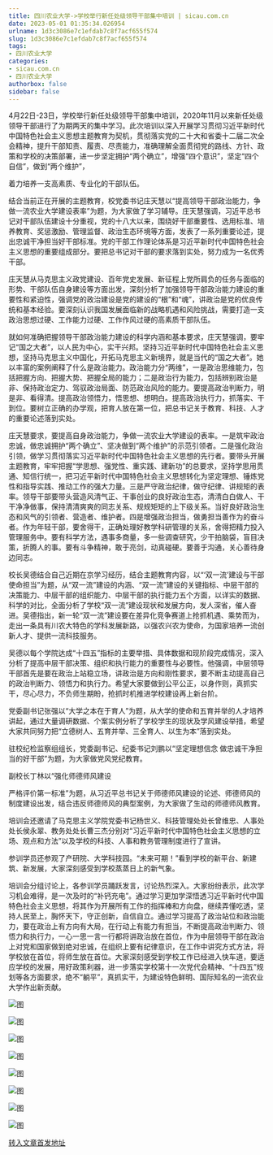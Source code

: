```yaml
---
title: 四川农业大学->学校举行新任处级领导干部集中培训 | sicau.com.cn
date: 2023-05-01 01:35:34.026954
urlname: 1d3c3086e7c1efdab7c8f7acf655f574
slug: 1d3c3086e7c1efdab7c8f7acf655f574
tags: 
- 四川农业大学
categories:
- sicau.com.cn
- 四川农业大学
authorbox: false
sidebar: false
---
```

4月22日-23日，学校举行新任处级领导干部集中培训，2020年11月以来新任处级领导干部进行了为期两天的集中学习。此次培训以深入开展学习贯彻习近平新时代中国特色社会主义思想主题教育为契机，贯彻落实党的二十大和省委十二届二次全会精神，提升干部知责、履责、尽责能力，准确理解全面贯彻党的路线、方针、政策和学校的决策部署，进一步坚定拥护“两个确立”，增强“四个意识”，坚定“四个自信”，做到“两个维护”，
<!--more-->
着力培养一支高素质、专业化的干部队伍。

结合当前正在开展的主题教育，校党委书记庄天慧以“提高领导干部政治能力，争做一流农业大学建设表率”为题，为大家做了学习辅导。庄天慧强调，习近平总书记对干部队伍建设十分重视，党的十八大以来，围绕好干部重要性、选用标准、培养教育、奖惩激励、管理监督、政治生态环境等方面，发表了一系列重要论述，提出忠诚干净担当好干部标准。党的干部工作理论体系是习近平新时代中国特色社会主义思想的重要组成部分。要把总书记对干部的要求落到实处，努力成为一名优秀干部。

庄天慧从马克思主义政党建设、百年党史发展、新征程上党所肩负的任务与面临的形势、干部队伍自身建设等方面出发，深刻分析了加强领导干部政治能力建设的重要性和紧迫性，强调党的政治建设是党的建设的“根”和“魂”，讲政治是党的优良传统和基本经验。要深刻认识我国发展面临新的战略机遇和风险挑战，需要打造一支政治思想过硬、工作能力过硬、工作作风过硬的高素质干部队伍。

就如何准确把握领导干部政治能力建设的科学内涵和基本要求，庄天慧强调，要牢记“国之大者”，以人民为中心，实干兴邦。坚持习近平新时代中国特色社会主义思想，坚持马克思主义中国化，开拓马克思主义新境界，就是当代的“国之大者”。她以丰富的案例阐释了什么是政治能力。政治能力分“两维”，一是政治思维能力，包括把握方向、把握大势、把握全局的能力；二是政治行为能力，包括辨别政治是非、保持政治定力、驾驭政治局面、防范政治风险的能力。要提高政治判断力，明是非、看得清。提高政治领悟力，悟思想、想明白。提高政治执行力，抓落实、干到位。要树立正确的办学观，把育人放在第一位，把总书记关于教育、科技、人才的重要论述落到实处。

庄天慧要求，要提高自身政治能力，争做一流农业大学建设的表率。一是筑牢政治忠诚，做忠诚拥护“两个确立”、坚决做到“两个维护”的示范引领者。二是强化政治引领，做学习贯彻落实习近平新时代中国特色社会主义思想的先行者。要带头开展主题教育，牢牢把握“学思想、强党性、重实践、建新功”的总要求，坚持学思用贯通、知信行统一，把习近平新时代中国特色社会主义思想转化为坚定理想、锤炼党性和指导实践、推动工作的强大力量。三是严守政治纪律，做守纪律、讲规矩的表率。领导干部要带头营造风清气正、干事创业的良好政治生态，清清白白做人、干干净净做事，保持清清爽爽的同志关系、规规矩矩的上下级关系。当好良好政治生态和风气的引领者、营造者、维护者。四是增强政治担当，做勇担当善作为的奋斗者。作为年轻干部，要舍得干，正确处理好教学科研管理的关系，舍得把精力投入管理服务中。要有科学方法，遇事多商量，多一些调查研究，少干拍脑袋，盲目决策，折腾人的事。要有斗争精神，敢于亮剑，动真碰硬。要善于沟通，关心善待身边同志。

校长吴德结合自己近期在京学习经历，结合主题教育内容，以“‘双一流’建设与干部使命担当”为题，从“双一流”建设的内涵、“双一流”建设的关键指标、中层干部的决策能力、中层干部的组织能力、中层干部的执行能力五个方面，以详实的数据、科学的对比，全面分析了学校“双一流”建设现状和发展方向，发人深省，催人奋进。吴德指出，新一轮“双一流”建设要在差异化竞争赛道上抢抓机遇、乘势而为，走出一条具有川农大特色的学科发展新路，以强农兴农为使命，为国家培养一流创新人才、提供一流科技服务。

吴德以每个学院达成“十四五”指标的主要举措、具体数据和现阶段完成情况，深入分析了提高中层干部决策、组织和执行能力的重要性与必要性。他强调，中层领导干部首先是要在政治上站稳立场，讲政治是方向和刚性要求，要不断主动提高自己的政治判断力、领悟力和执行力。希望大家要做到公平公正，以身作则，真抓实干，尽心尽力，不负师生期盼，抢抓时机推进学校建设再上新台阶。

党委副书记张强以“大学之本在于育人”为题，从大学的使命和五育并举的人才培养讲起，通过大量调研数据、个案实例分析了学校学生的现状及学风建设举措，希望大家共同努力把“立德树人、五育并举、三全育人、以生为本”落到实处。

驻校纪检监察组组长，党委副书记、纪委书记刘鹏以“坚定理想信念 做忠诚干净担当的好干部”为题，为大家做党风党纪教育。

副校长丁林以“强化师德师风建设

严格评价第一标准”为题，从习近平总书记关于师德师风建设的论述、师德师风的制度建设出发，结合违反师德师风的典型案例，为大家做了生动的师德师风教育。

培训会还邀请了马克思主义学院党委书记杨世义、科技管理处处长曾维忠、人事处处长侯永翠、教务处处长曹三杰分别对“习近平新时代中国特色社会主义思想的立场、观点和方法”以及学校的科技、人事和教务管理制度进行了宣讲。

参训学员还参观了产研院、大学科技园。“未来可期！”看到学校的新平台、新建筑、新发展，大家深刻感受到学校蒸蒸日上的新气象。

培训会分组讨论上，各参训学员踊跃发言，讨论热烈深入。大家纷纷表示，此次学习机会难得，是一次及时的“补钙充电”。通过学习更加学深悟透习近平新时代中国特色社会主义思想，将其作为开展所有工作的指挥棒和方向盘，继续弄懂吃透，坚持人民至上，胸怀天下，守正创新，自信自立。通过学习提高了政治站位和政治能力，要在政治上有方向有大局，在行动上有能力有担当，不断提高政治判断力、领悟力和执行力，一心一思一言一行都将讲政治放在首位，作为中层领导干部在政治上对党和国家做到绝对忠诚，在组织上要有纪律意识，在工作中讲究方式方法，将学校放在首位，将师生放在首位。大家深刻感受到学校工作已经进入快车道，要适应学校的发展，用好政策利器，进一步落实学校第十一次党代会精神、“十四五”规划等各方面要求，绝不“躺平”，真抓实干，为建设特色鲜明、国际知名的一流农业大学作出新贡献。

![图](https://news.sicau.edu.cn/__local/7/43/93/ABD629D735D118FD0F30757FFD0_E3E88D93_44E4F.jpg)

![图](https://news.sicau.edu.cn/__local/8/B5/63/ABA6B88204FE234FD04ECC67791_CE3ECE8C_43624.jpg)

![图](https://news.sicau.edu.cn/__local/D/DD/8A/F7CD4BB4C09995AC8B8CD250A94_5BCEEBE0_43927.jpg)

![图](https://news.sicau.edu.cn/__local/F/5C/22/382E4E7CEB2667041C69E851DCD_027AD9C2_6B3AF.jpg)

![图](https://news.sicau.edu.cn/__local/7/74/BC/1D9B024D5694D10C31EACCCF3CF_B85A3693_8A5BB.jpg)

![图](https://news.sicau.edu.cn/__local/6/D8/0A/765469CD5EE555AD42C9715F074_0FC59FCA_4A919.jpg)

![图](https://news.sicau.edu.cn/__local/1/38/C6/2C006A3F1720B1CFC4ECE5BC9DD_60311C27_435DE.jpg)

![图](https://news.sicau.edu.cn/__local/6/AE/AF/944B3C3AB56ACB9425E3715D880_C46C9827_4A90E.jpg)

[转入文章首发地址](https://news.sicau.edu.cn/info/1135/71914.htm)